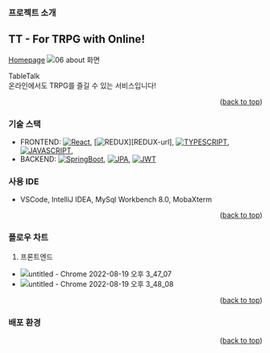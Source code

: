 <!-- ABOUT THE PROJECT -->
### 프로젝트 소개
## TT - For TRPG with Online!
<!--사진-->
[Homepage](https://i7a809.p.ssafy.io/)
![06 about 화면](https://user-images.githubusercontent.com/40424414/185549536-c7840946-7b3b-4174-bf82-a2d307e4a308.png)

TableTalk   
온라인에서도 TRPG를 즐길 수 있는 서비스입니다!

<p align="right">(<a href="#readme-top">back to top</a>)</p>


### 기술 스택 

- FRONTEND: [![React][React.js]][React-url], [![REDUX][REDUX]][REDUX-url], [![TYPESCRIPT][TYPESCRIPT]][TYPESCRIPT-url], [![JAVASCRIPT][JAVASCRIPT]][JAVASCRIPT-url], 
- BACKEND: [![SpringBoot][SpringBoot]][SpringBoot-url], [![JPA][JPA]][JPA-url], [![JWT][JWT]][JWT-url]


### 사용 IDE
- VSCode, IntelliJ IDEA, MySql Workbench 8.0, MobaXterm

<p align="right">(<a href="#readme-top">back to top</a>)</p>



<!-- GETTING STARTED -->
### 플로우 차트
1. 프론트엔드
* ![untitled - Chrome 2022-08-19 오후 3_47_07](https://user-images.githubusercontent.com/40424414/185560235-b2af36ba-41c5-4605-b05b-8d5d632bf3f5.png)
* ![untitled - Chrome 2022-08-19 오후 3_48_08](https://user-images.githubusercontent.com/40424414/185560369-10754daa-868e-4c91-87e6-d04f4b8e86e1.png)

<p align="right">(<a href="#readme-top">back to top</a>)</p>

### 배포 환경

<p align="right">(<a href="#readme-top">back to top</a>)</p>

<!-- MARKDOWN LINKS & IMAGES -->
<!-- https://www.markdownguide.org/basic-syntax/#reference-style-links -->
[SpringBoot]: <img src="https://img.shields.io/badge/Spring Boot-6DB33F?style=for-the-badge&logo=Spring Boot&logoColor=white">
[SpringBoot-url]: https://spring.io/projects/spring-boot
[JPA]: https://img.shields.io/badge/back-JPA-green
[JPA-url]: https://spring.io/projects/spring-data-jpa
[JWT]: https://img.shields.io/badge/back-JWT-orange
[JWT-url]: https://jwt.io/
[React.js]: https://img.shields.io/badge/front-REACT-blue
[React-url]: https://reactjs.org/
[REDUX]: https://img.shields.io/badge/front-REDUX-blue
[RUDUX-url]: https://redux.js.org/
[TYPESCRIPT]: https://img.shields.io/badge/front-TYPESCRIPT-blue
[TYPESCRIPT-url]: https://www.typescriptlang.org/
[JAVASCRIPT]: https://img.shields.io/badge/front-JAVASCRIPT-yellow
[JAVASCRIPT-url]: https://www.javascript.com/

